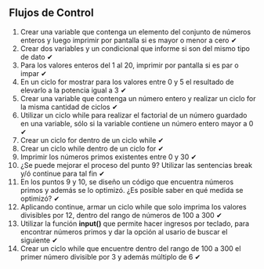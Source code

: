 ## Flujos de Control

1) Crear una variable que contenga un elemento del conjunto de números enteros y luego imprimir por pantalla si es mayor o menor a cero
    ✔
2) Crear dos variables y un condicional que informe si son del mismo tipo de dato
    ✔
3) Para los valores enteros del 1 al 20, imprimir por pantalla si es par o impar
    ✔
4) En un ciclo for mostrar para los valores entre 0 y 5 el resultado de elevarlo a la potencia igual a 3
    ✔
5) Crear una variable que contenga un número entero y realizar un ciclo for la misma cantidad de ciclos
    ✔
6) Utilizar un ciclo while para realizar el factorial de un número guardado en una variable, sólo si la variable contiene un número entero mayor a 0
    ✔
7) Crear un ciclo for dentro de un ciclo while
    ✔
8) Crear un ciclo while dentro de un ciclo for
    ✔
9) Imprimir los números primos existentes entre 0 y 30
    ✔
10) ¿Se puede mejorar el proceso del punto 9? Utilizar las sentencias break y/ó continue para tal fin
    ✔
11) En los puntos 9 y 10, se diseño un código que encuentra números primos y además se lo optimizó. ¿Es posible saber en qué medida se optimizó?
    ✔
12) Aplicando continue, armar un ciclo while que solo imprima los valores divisibles por 12, dentro del rango de números de 100 a 300
    ✔
13) Utilizar la función **input()** que permite hacer ingresos por teclado, para encontrar números primos y dar la opción al usario de buscar el siguiente
    ✔
14) Crear un ciclo while que encuentre dentro del rango de 100 a 300 el primer número divisible por 3 y además múltiplo de 6
    ✔